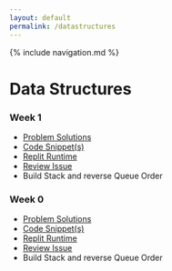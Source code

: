 ```yaml
---
layout: default
permalink: /datastructures
---
```

{% include navigation.md %}
# Data Structures 

### Week 1
* [Problem Solutions]()
* [Code Snippet(s)]()
* [Replit Runtime]()
* [Review Issue]()
* Build Stack and reverse Queue Order

### Week 0
* [Problem Solutions]()
* [Code Snippet(s)]()
* [Replit Runtime]()
* [Review Issue]()
* Build Stack and reverse Queue Order